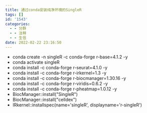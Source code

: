 ```yaml
---
title: 通过conda安装纯净环境的SingleR
tags: []
id: '1543'
categories:
  - - 分群
  - - 注释
  - - 生信
date: 2022-02-22 23:16:50
---
```


*   conda create -n singleR -c conda-forge r-base=4.1.2 -y
*   conda activate singleR
*   conda install -c conda-forge r-seurat=4.1.0 -y
*   conda install -c conda-forge r-irkernel=1.3 -y
*   conda install -c conda-forge r-biocmanager=1.30.16 -y
*   conda install -c conda-forge r-viridis=0.6.2 -y
*   conda install -c conda-forge r-pheatmap=1.0.12 -y
*   BiocManager::install("SingleR")
*   BiocManager::install("celldex")
*   IRkernel::installspec(name='singleR', displayname='r-singleR')